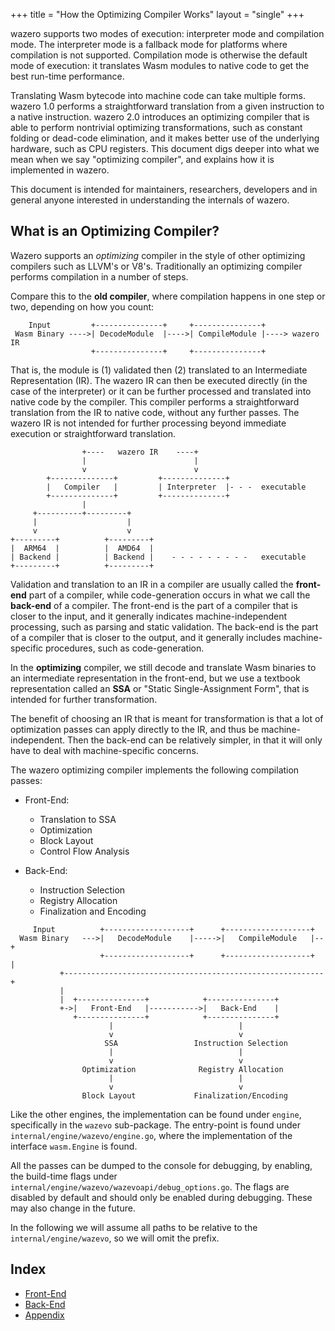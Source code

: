 +++
title = "How the Optimizing Compiler Works"
layout = "single"
+++

wazero supports two modes of execution: interpreter mode and compilation mode.
The interpreter mode is a fallback mode for platforms where compilation is not
supported. Compilation mode is otherwise the default mode of execution: it
translates Wasm modules to native code to get the best run-time performance.

Translating Wasm bytecode into machine code can take multiple forms.  wazero
1.0 performs a straightforward translation from a given instruction to a native
instruction. wazero 2.0 introduces an optimizing compiler that is able to
perform nontrivial optimizing transformations, such as constant folding or
dead-code elimination, and it makes better use of the underlying hardware, such
as CPU registers. This document digs deeper into what we mean when we say
"optimizing compiler", and explains how it is implemented in wazero.

This document is intended for maintainers, researchers, developers and in
general anyone interested in understanding the internals of wazero.

What is an Optimizing Compiler?
-------------------------------

Wazero supports an _optimizing_ compiler in the style of other optimizing
compilers such as LLVM's or V8's. Traditionally an optimizing
compiler performs compilation in a number of steps.

Compare this to the **old compiler**, where compilation happens in one step or
two, depending on how you count:


```goat
    Input         +---------------+     +---------------+
 Wasm Binary ---->| DecodeModule  |---->| CompileModule |----> wazero IR
                  +---------------+     +---------------+
```

That is, the module is (1) validated then (2) translated to an Intermediate
Representation (IR). The wazero IR can then be executed directly (in the case
of the interpreter) or it can be further processed and translated into native
code by the compiler. This compiler performs a straightforward translation from
the IR to native code, without any further passes. The wazero IR is not intended
for further processing beyond immediate execution or straightforward
translation.

```goat
                +----   wazero IR    ----+
                |                        |
                v                        v
        +--------------+         +--------------+
        |   Compiler   |         | Interpreter  |- - -  executable
        +--------------+         +--------------+
                |
     +----------+---------+
     |                    |
     v                    v
+---------+          +---------+
|  ARM64  |          |  AMD64  |
| Backend |          | Backend |    - - - - - - - - -   executable
+---------+          +---------+
```


Validation and translation to an IR in a compiler are usually called the
**front-end** part of a compiler, while code-generation occurs in what we call
the **back-end** of a compiler. The front-end is the part of a compiler that is
closer to the input, and it generally indicates machine-independent processing,
such as parsing and static validation. The back-end is the part of a compiler
that is closer to the output, and it generally includes machine-specific
procedures, such as code-generation.

In the **optimizing** compiler, we still decode and translate Wasm binaries to
an intermediate representation in the front-end, but we use a textbook
representation called an **SSA** or "Static Single-Assignment Form", that is
intended for further transformation.

The benefit of choosing an IR that is meant for transformation is that a lot of
optimization passes can apply directly to the IR, and thus be
machine-independent. Then the back-end can be relatively simpler, in that it
will only have to deal with machine-specific concerns.

The wazero optimizing compiler implements the following compilation passes:

* Front-End:
  - Translation to SSA
  - Optimization
  - Block Layout
  - Control Flow Analysis

* Back-End:
  - Instruction Selection
  - Registry Allocation
  - Finalization and Encoding

```goat
     Input          +-------------------+      +-------------------+
  Wasm Binary   --->|   DecodeModule    |----->|   CompileModule   |--+
                    +-------------------+      +-------------------+  |
           +----------------------------------------------------------+
           |
           |  +---------------+            +---------------+
           +->|   Front-End   |----------->|   Back-End    |
              +---------------+            +---------------+
                      |                            |
                      v                            v
                     SSA                 Instruction Selection
                      |                            |
                      v                            v
                Optimization              Registry Allocation
                      |                            |
                      v                            v
                Block Layout             Finalization/Encoding
```

Like the other engines, the implementation can be found under `engine`, specifically
in the `wazevo` sub-package. The entry-point is found under `internal/engine/wazevo/engine.go`,
where the implementation of the interface `wasm.Engine` is found.

All the passes can be dumped to the console for debugging, by enabling, the build-time
flags under `internal/engine/wazevo/wazevoapi/debug_options.go`. The flags are disabled
by default and should only be enabled during debugging. These may also change in the future.

In the following we will assume all paths to be relative to the `internal/engine/wazevo`,
so we will omit the prefix.

## Index

- [Front-End](frontend/)
- [Back-End](backend/)
- [Appendix](appendix/)
